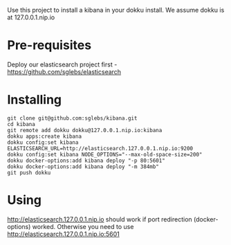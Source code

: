 Use this project to install a kibana in your dokku install. We assume dokku is at 127.0.0.1.nip.io

Pre-requisites
==============
Deploy our elasticsearch project first - https://github.com/sglebs/elasticsearch

Installing
==========
```
git clone git@github.com:sglebs/kibana.git
cd kibana
git remote add dokku dokku@127.0.0.1.nip.io:kibana
dokku apps:create kibana
dokku config:set kibana ELASTICSEARCH_URL=http://elasticsearch.127.0.0.1.nip.io:9200
dokku config:set kibana NODE_OPTIONS="--max-old-space-size=200"
dokku docker-options:add kibana deploy "-p 80:5601"
dokku docker-options:add kibana deploy "-m 384mb"
git push dokku
```

Using
======
http://elasticsearch.127.0.0.1.nip.io should work if port redirection (docker-options) worked.
Otherwise you need to use http://elasticsearch.127.0.0.1.nip.io:5601